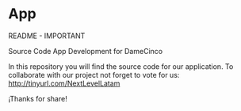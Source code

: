 App
===

README - IMPORTANT

Source Code App Development for DameCinco

In this repository you will find the source code for our application.
To collaborate with our project not forget to vote for us: http://tinyurl.com/NextLevelLatam

¡Thanks for share!
